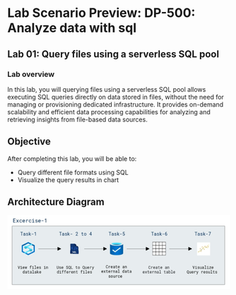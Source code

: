 # Lab Scenario Preview: DP-500: Analyze data with sql

## Lab 01: Query files using a serverless SQL pool

### Lab overview

In this lab, you will querying files using a serverless SQL pool allows executing SQL queries directly on data stored in files, without the need for managing or provisioning dedicated infrastructure. It provides on-demand scalability and efficient data processing capabilities for analyzing and retrieving insights from file-based data sources.

## Objective
  
After completing this lab, you will be able to:

- Query different file formats using SQL
- Visualize the query results in chart

## Architecture Diagram

 ![](media/lab1-archy.png)

